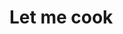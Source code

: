 # Let me cook
<!---
chokoskoder/chokoskoder is a ✨ special ✨ repository because its `README.md` (this file) appears on your GitHub profile.
You can click the Preview link to take a look at your changes.
--->

